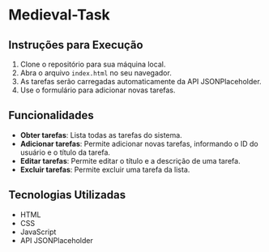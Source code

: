 # Medieval-Task

## Instruções para Execução

1. Clone o repositório para sua máquina local.
2. Abra o arquivo `index.html` no seu navegador.
3. As tarefas serão carregadas automaticamente da API JSONPlaceholder.
4. Use o formulário para adicionar novas tarefas.

## Funcionalidades

- **Obter tarefas**: Lista todas as tarefas do sistema.
- **Adicionar tarefas**: Permite adicionar novas tarefas, informando o ID do usuário e o título da tarefa.
- **Editar tarefas**: Permite editar o título e a descrição de uma tarefa.
- **Excluir tarefas**: Permite excluir uma tarefa da lista.

## Tecnologias Utilizadas

- HTML
- CSS
- JavaScript
- API JSONPlaceholder
